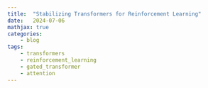 ```yaml
---
title:  "Stabilizing Transformers for Reinforcement Learning"
date:   2024-07-06
mathjax: true
categories:
    - blog
tags: 
    - transformers
    - reinforcement_learning
    - gated_transformer
    - attention
---
```








